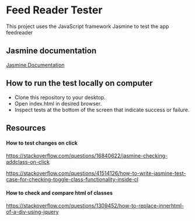 # Feed Reader Tester

This project uses the JavaScript framework Jasmine to test the app feedreader

## Jasmine documentation

<a href="https://jasmine.github.io/2.1/introduction.html">Jasmine Documentation</a>

## How to run the test locally on computer

* Clone this repository to your desktop.
* Open index.html in desired browser.
* Inspect tests at the bottom of the screen that indicate success or failure.

## Resources

#### How to test changes on click

https://stackoverflow.com/questions/16840622/jasmine-checking-addclass-on-click

https://stackoverflow.com/questions/41514126/how-to-write-jasmine-test-case-for-checking-toggle-class-functionality-inside-cl

#### How to check and compare html of classes

https://stackoverflow.com/questions/1309452/how-to-replace-innerhtml-of-a-div-using-jquery
